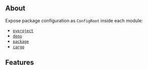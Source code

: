 <!-- cargo-rdme start -->

## About
Expose package configuration as `ConfigRoot` inside each module:
- [`pyproject`](https://docs.rs/confy-jschema-configs/latest/confy_jschema_configs/pyproject/)
- [`deno`](https://docs.rs/confy-jschema-configs/latest/confy_jschema_configs/deno/)
- [`package`](https://docs.rs/confy-jschema-configs/latest/confy_jschema_configs/package/)
- [`cargo`](https://docs.rs/confy-jschema-configs/latest/confy_jschema_configs/cargo/)

## Features

<!-- cargo-rdme end -->
